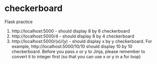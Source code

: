 # checkerboard
Flask practice
1. http://localhost:5000 - should display 8 by 8 checkerboard
2. http://localhost:5000/4 - should display 8 by 4 checkerboard
3. http://localhost:5000/(x)/(y) - should display x by y checkerboard. For example, http://localhost:5000/10/10 should display 10 by 10 checkerboard. Before you pass x or y to Jinja, please remember to convert it to integer first (so that you can use x or y in a for loop)
